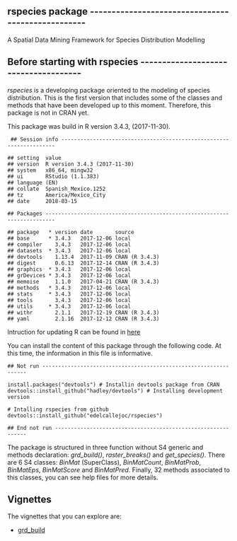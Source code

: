 rspecies package --------------------------------------------------
-------------------------------------------------------------------

A Spatial Data Mining Framework for Species Distribution Modelling

Before starting with rspecies -------------------------------------
-------------------------------------------------------------------

*rspecies* is a developing package oriented to the modeling of species
distribution. This is the first version that includes some of the
classes and methods that have been developed up to this moment.
Therefore, this package is not in CRAN yet.

This package was build in R version 3.4.3, (2017-11-30).

     ## Session info --------------------------------------------------------------------
     
    ## setting  value                       
    ## version  R version 3.4.3 (2017-11-30)
    ## system   x86_64, mingw32             
    ## ui       RStudio (1.1.383)           
    ## language (EN)                        
    ## collate  Spanish_Mexico.1252         
    ## tz       America/Mexico_City         
    ## date     2018-03-15                  

    ## Packages -------------------------------------------------------------------------
    
    ## package   * version date       source        
    ## base      * 3.4.3   2017-12-06 local         
    ## compiler    3.4.3   2017-12-06 local         
    ## datasets  * 3.4.3   2017-12-06 local         
    ## devtools    1.13.4  2017-11-09 CRAN (R 3.4.3)
    ## digest      0.6.13  2017-12-14 CRAN (R 3.4.3)
    ## graphics  * 3.4.3   2017-12-06 local         
    ## grDevices * 3.4.3   2017-12-06 local         
    ## memoise     1.1.0   2017-04-21 CRAN (R 3.4.3)
    ## methods   * 3.4.3   2017-12-06 local         
    ## stats     * 3.4.3   2017-12-06 local         
    ## tools       3.4.3   2017-12-06 local         
    ## utils     * 3.4.3   2017-12-06 local         
    ## withr       2.1.1   2017-12-19 CRAN (R 3.4.3)
    ## yaml        2.1.16  2017-12-12 CRAN (R 3.4.3)

Intruction for updating R can be found in
[here](https://www.r-statistics.com/2013/03/updating-r-from-r-on-windows-using-the-installr-package/)

You can install the content of this package through the following code.
At this time, the information in this file is informative.

    ## Not run -----------------------------------------------------------------

    install.packages("devtools") # Installin devtools package from CRAN
    devtools::install_github("hadley/devtools") # Installing development version

    # Intalling rspecies from github
    devtools::install_github("edelcallejoc/rspecies")

    ## End not run -------------------------------------------------------------

The package is structured in three function without S4 generic and
methods declaration: *grd\_build()*, *raster\_breaks()* and
*get\_species()*. There are 6 S4 classes: *BinMat* (SuperClass),
*BinMatCount*, *BinMatProb*, *BinMatEps*, *BinMatScore* and
*BinMatPred*. Finally, 32 methods associated to this classes, you can
see help files for more details.

Vignettes
---------

The vignettes that you can explore are:

-   [grd\_build](https://github.com/edelcallejoc/rspecies/blob/master/vignettes/grd_build-vignette.md)
